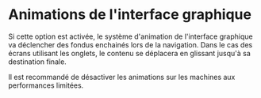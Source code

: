 # Animations de l'interface graphique

Si cette option est activée, le système d'animation de l'interface graphique va déclencher des fondus enchainés lors de la navigation.
Dans le cas des écrans utilisant les onglets, le contenu se déplacera en glissant jusqu'à sa destination finale.

Il est recommandé de désactiver les animations sur les machines aux performances limitées.
